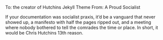 To: the creator of Hutchins Jekyll Theme
From: A Proud Socialist

If your documentation was socialist praxis, it’d be a vanguard that never showed up, a manifesto with half the pages ripped out, and a meeting where nobody bothered to tell the comrades the time or place. In short, it would be Chris Hutchins 13th reason.
